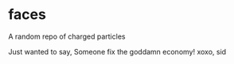 # faces
A random repo of charged particles

Just wanted to say,
Someone fix the goddamn economy!
xoxo, sid
